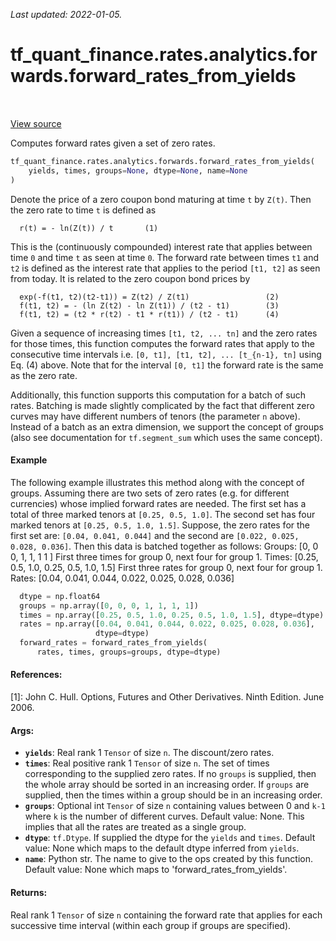 <!--
This file is generated by a tool. Do not edit directly.
For open-source contributions the docs will be updated automatically.
-->

*Last updated: 2022-01-05.*

<div itemscope itemtype="http://developers.google.com/ReferenceObject">
<meta itemprop="name" content="tf_quant_finance.rates.analytics.forwards.forward_rates_from_yields" />
<meta itemprop="path" content="Stable" />
</div>

# tf_quant_finance.rates.analytics.forwards.forward_rates_from_yields

<!-- Insert buttons and diff -->

<table class="tfo-notebook-buttons tfo-api" align="left">
</table>

<a target="_blank" href="https://github.com/google/tf-quant-finance/blob/master/tf_quant_finance/rates/analytics/forwards.py">View source</a>



Computes forward rates given a set of zero rates.

```python
tf_quant_finance.rates.analytics.forwards.forward_rates_from_yields(
    yields, times, groups=None, dtype=None, name=None
)
```



<!-- Placeholder for "Used in" -->

Denote the price of a zero coupon bond maturing at time `t` by `Z(t)`. Then
the zero rate to time `t` is defined as

```None
  r(t) = - ln(Z(t)) / t       (1)

```

This is the (continuously compounded) interest rate that applies between time
`0` and time `t` as seen at time `0`. The forward rate between times `t1` and
`t2` is defined as the interest rate that applies to the period `[t1, t2]`
as seen from today. It is related to the zero coupon bond prices by

```None
  exp(-f(t1, t2)(t2-t1)) = Z(t2) / Z(t1)                 (2)
  f(t1, t2) = - (ln Z(t2) - ln Z(t1)) / (t2 - t1)        (3)
  f(t1, t2) = (t2 * r(t2) - t1 * r(t1)) / (t2 - t1)      (4)
```

Given a sequence of increasing times `[t1, t2, ... tn]` and the zero rates
for those times, this function computes the forward rates that apply to the
consecutive time intervals i.e. `[0, t1], [t1, t2], ... [t_{n-1}, tn]` using
Eq. (4) above. Note that for the interval `[0, t1]` the forward rate is the
same as the zero rate.

Additionally, this function supports this computation for a batch of such
rates. Batching is made slightly complicated by the fact that different
zero curves may have different numbers of tenors (the parameter `n` above).
Instead of a batch as an extra dimension, we support the concept of groups
(also see documentation for `tf.segment_sum` which uses the same concept).

#### Example

The following example illustrates this method along with the concept of
groups. Assuming there are two sets of zero rates (e.g. for different
currencies) whose implied forward rates are needed. The first set has a total
of three marked tenors at `[0.25, 0.5, 1.0]`. The second set
has four marked tenors at `[0.25, 0.5, 1.0, 1.5]`.
Suppose, the zero rates for the first set are:
`[0.04, 0.041, 0.044]` and the second are `[0.022, 0.025, 0.028, 0.036]`.
Then this data is batched together as follows:
Groups: [0,    0    0,   1,    1,   1    1  ]
First three times for group 0, next four for group 1.
Times:  [0.25, 0.5, 1.0, 0.25, 0.5, 1.0, 1.5]
First three rates for group 0, next four for group 1.
Rates:  [0.04, 0.041, 0.044, 0.022, 0.025, 0.028, 0.036]


```python
  dtype = np.float64
  groups = np.array([0, 0, 0, 1, 1, 1, 1])
  times = np.array([0.25, 0.5, 1.0, 0.25, 0.5, 1.0, 1.5], dtype=dtype)
  rates = np.array([0.04, 0.041, 0.044, 0.022, 0.025, 0.028, 0.036],
                   dtype=dtype)
  forward_rates = forward_rates_from_yields(
      rates, times, groups=groups, dtype=dtype)
```

#### References:

[1]: John C. Hull. Options, Futures and Other Derivatives. Ninth Edition.
  June 2006.

#### Args:


* <b>`yields`</b>: Real rank 1 `Tensor` of size `n`. The discount/zero rates.
* <b>`times`</b>: Real positive rank 1 `Tensor` of size `n`. The set of times
  corresponding to the supplied zero rates. If no `groups` is supplied, then
  the whole array should be sorted in an increasing order. If `groups` are
  supplied, then the times within a group should be in an increasing order.
* <b>`groups`</b>: Optional int `Tensor` of size `n` containing values between 0 and
  `k-1` where `k` is the number of different curves.
  Default value: None. This implies that all the rates are treated as a
    single group.
* <b>`dtype`</b>: `tf.Dtype`. If supplied the dtype for the `yields` and `times`.
  Default value: None which maps to the default dtype inferred from
  `yields`.
* <b>`name`</b>: Python str. The name to give to the ops created by this function.
  Default value: None which maps to 'forward_rates_from_yields'.


#### Returns:

Real rank 1 `Tensor` of size `n` containing the forward rate that applies
for each successive time interval (within each group if groups are
specified).
